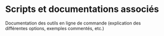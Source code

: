 # Scripts et documentations associés

Documentation des outils en ligne de commande (explication des différentes options, exemples commentés, etc.)

